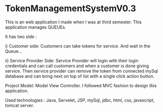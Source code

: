 # TokenManagementSystemV0.3

This is an web application I made when I was at third semester. This application manages QUEUEs.

It has two side :

i) Customer side: Customers can take tokens for service. And wait in the Queue...

ii) Service Provider Side: Service Provider will login with their login credentials and can call customers and when a customer is done giving service. Then service provider can remove the token from connected mySql database and can bring next on top of list with a single click action button. 

Project Model: Model View Controller. I followed MVC fashion to design this application.

Used technologies : Java, Servelet, JSP, mySql, jdbc, html, css, javascript, tomcat server.
